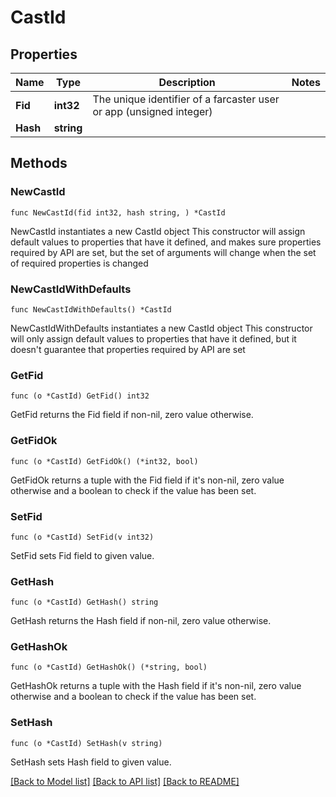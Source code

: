 # CastId

## Properties

Name | Type | Description | Notes
------------ | ------------- | ------------- | -------------
**Fid** | **int32** | The unique identifier of a farcaster user or app (unsigned integer) | 
**Hash** | **string** |  | 

## Methods

### NewCastId

`func NewCastId(fid int32, hash string, ) *CastId`

NewCastId instantiates a new CastId object
This constructor will assign default values to properties that have it defined,
and makes sure properties required by API are set, but the set of arguments
will change when the set of required properties is changed

### NewCastIdWithDefaults

`func NewCastIdWithDefaults() *CastId`

NewCastIdWithDefaults instantiates a new CastId object
This constructor will only assign default values to properties that have it defined,
but it doesn't guarantee that properties required by API are set

### GetFid

`func (o *CastId) GetFid() int32`

GetFid returns the Fid field if non-nil, zero value otherwise.

### GetFidOk

`func (o *CastId) GetFidOk() (*int32, bool)`

GetFidOk returns a tuple with the Fid field if it's non-nil, zero value otherwise
and a boolean to check if the value has been set.

### SetFid

`func (o *CastId) SetFid(v int32)`

SetFid sets Fid field to given value.


### GetHash

`func (o *CastId) GetHash() string`

GetHash returns the Hash field if non-nil, zero value otherwise.

### GetHashOk

`func (o *CastId) GetHashOk() (*string, bool)`

GetHashOk returns a tuple with the Hash field if it's non-nil, zero value otherwise
and a boolean to check if the value has been set.

### SetHash

`func (o *CastId) SetHash(v string)`

SetHash sets Hash field to given value.



[[Back to Model list]](../README.md#documentation-for-models) [[Back to API list]](../README.md#documentation-for-api-endpoints) [[Back to README]](../README.md)


